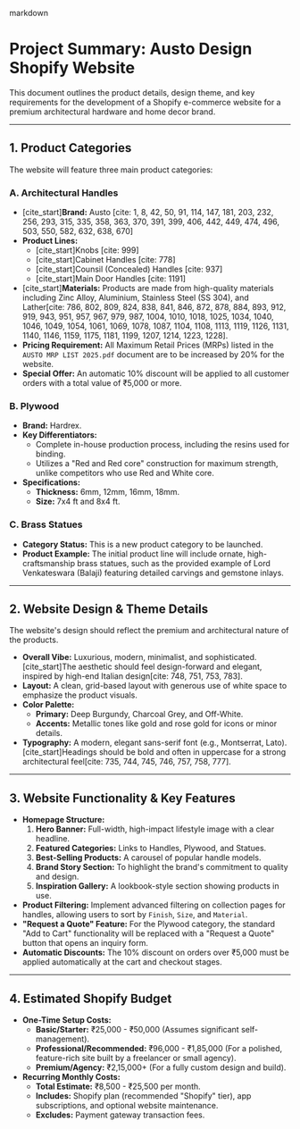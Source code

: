 markdown

# Project Summary: Austo Design Shopify Website

This document outlines the product details, design theme, and key requirements for the development of a Shopify e-commerce website for a premium architectural hardware and home decor brand.

---

## 1. Product Categories

The website will feature three main product categories:

### A. Architectural Handles

- [cite_start]**Brand:** Austo [cite: 1, 8, 42, 50, 91, 114, 147, 181, 203, 232, 256, 293, 315, 335, 358, 363, 370, 391, 399, 406, 442, 449, 474, 496, 503, 550, 582, 632, 638, 670]
- **Product Lines:**
  - [cite_start]Knobs [cite: 999]
  - [cite_start]Cabinet Handles [cite: 778]
  - [cite_start]Counsil (Concealed) Handles [cite: 937]
  - [cite_start]Main Door Handles [cite: 1191]
- [cite_start]**Materials:** Products are made from high-quality materials including Zinc Alloy, Aluminium, Stainless Steel (SS 304), and Lather[cite: 786, 802, 809, 824, 838, 841, 846, 872, 878, 884, 893, 912, 919, 943, 951, 957, 967, 979, 987, 1004, 1010, 1018, 1025, 1034, 1040, 1046, 1049, 1054, 1061, 1069, 1078, 1087, 1104, 1108, 1113, 1119, 1126, 1131, 1140, 1146, 1159, 1175, 1181, 1199, 1207, 1214, 1223, 1228].
- **Pricing Requirement:** All Maximum Retail Prices (MRPs) listed in the `AUSTO MRP LIST 2025.pdf` document are to be increased by 20% for the website.
- **Special Offer:** An automatic 10% discount will be applied to all customer orders with a total value of ₹5,000 or more.

### B. Plywood

- **Brand:** Hardrex.
- **Key Differentiators:**
  - Complete in-house production process, including the resins used for binding.
  - Utilizes a "Red and Red core" construction for maximum strength, unlike competitors who use Red and White core.
- **Specifications:**
  - **Thickness:** 6mm, 12mm, 16mm, 18mm.
  - **Size:** 7x4 ft and 8x4 ft.

### C. Brass Statues

- **Category Status:** This is a new product category to be launched.
- **Product Example:** The initial product line will include ornate, high-craftsmanship brass statues, such as the provided example of Lord Venkateswara (Balaji) featuring detailed carvings and gemstone inlays.

---

## 2. Website Design & Theme Details

The website's design should reflect the premium and architectural nature of the products.

- **Overall Vibe:** Luxurious, modern, minimalist, and sophisticated. [cite_start]The aesthetic should feel design-forward and elegant, inspired by high-end Italian design[cite: 748, 751, 753, 783].
- **Layout:** A clean, grid-based layout with generous use of white space to emphasize the product visuals.
- **Color Palette:**
  - **Primary:** Deep Burgundy, Charcoal Grey, and Off-White.
  - **Accents:** Metallic tones like gold and rose gold for icons or minor details.
- **Typography:** A modern, elegant sans-serif font (e.g., Montserrat, Lato). [cite_start]Headings should be bold and often in uppercase for a strong architectural feel[cite: 735, 744, 745, 746, 757, 758, 777].

---

## 3. Website Functionality & Key Features

- **Homepage Structure:**
  1.  **Hero Banner:** Full-width, high-impact lifestyle image with a clear headline.
  2.  **Featured Categories:** Links to Handles, Plywood, and Statues.
  3.  **Best-Selling Products:** A carousel of popular handle models.
  4.  **Brand Story Section:** To highlight the brand's commitment to quality and design.
  5.  **Inspiration Gallery:** A lookbook-style section showing products in use.
- **Product Filtering:** Implement advanced filtering on collection pages for handles, allowing users to sort by `Finish`, `Size`, and `Material`.
- **"Request a Quote" Feature:** For the Plywood category, the standard "Add to Cart" functionality will be replaced with a "Request a Quote" button that opens an inquiry form.
- **Automatic Discounts:** The 10% discount on orders over ₹5,000 must be applied automatically at the cart and checkout stages.

---

## 4. Estimated Shopify Budget

- **One-Time Setup Costs:**
  - **Basic/Starter:** ₹25,000 - ₹50,000 (Assumes significant self-management).
  - **Professional/Recommended:** ₹96,000 - ₹1,85,000 (For a polished, feature-rich site built by a freelancer or small agency).
  - **Premium/Agency:** ₹2,15,000+ (For a fully custom design and build).
- **Recurring Monthly Costs:**
  - **Total Estimate:** ₹8,500 - ₹25,500 per month.
  - **Includes:** Shopify plan (recommended "Shopify" tier), app subscriptions, and optional website maintenance.
  - **Excludes:** Payment gateway transaction fees.
